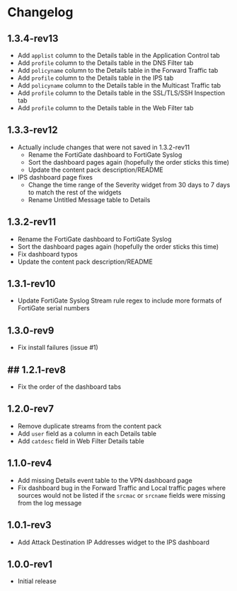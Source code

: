 # Changelog

## 1.3.4-rev13

- Add `applist` column to the Details table in the Application Control tab
- Add `profile` column to the Details table in the DNS Filter tab
- Add `policyname` column to the Details table in the Forward Traffic tab
- Add `profile` column to the Details table in the IPS tab
- Add `policyname` column to the Details table in the Multicast Traffic tab
- Add `profile` column to the Details table in the SSL/TLS/SSH Inspection tab
- Add `profile` column to the Details table in the Web Filter tab

## 1.3.3-rev12

- Actually include changes that were not saved in 1.3.2-rev11
  - Rename the FortiGate dashboard to FortiGate Syslog
  - Sort the dashboard pages again (hopefully the order sticks this time)
  - Update the content pack description/README
- IPS dashboard page fixes
  - Change the time range of the Severity widget from 30 days to 7 days to match the rest of the widgets
  - Rename Untitled Message table to Details

## 1.3.2-rev11

- Rename the FortiGate dashboard to FortiGate Syslog
- Sort the dashboard pages again (hopefully the order sticks this time)
- Fix dashboard typos
- Update the content pack description/README

## 1.3.1-rev10

- Update FortiGate Syslog Stream rule regex to include more formats of FortiGate serial numbers

## 1.3.0-rev9

- Fix install failures (issue #1)

## ## 1.2.1-rev8

- Fix the order of the dashboard tabs

## 1.2.0-rev7

- Remove duplicate streams from the content pack
- Add `user` field as a column in each Details table
- Add `catdesc` field in Web Filter Details table

## 1.1.0-rev4

- Add missing Details event table to the VPN dashboard page
- Fix dashboard bug in the Forward Traffic and Local traffic pages where sources would not be listed if the `srcmac` or `srcname` fields were missing from the log message

## 1.0.1-rev3

- Add Attack Destination IP Addresses widget to the IPS dashboard

## 1.0.0-rev1

- Initial release
